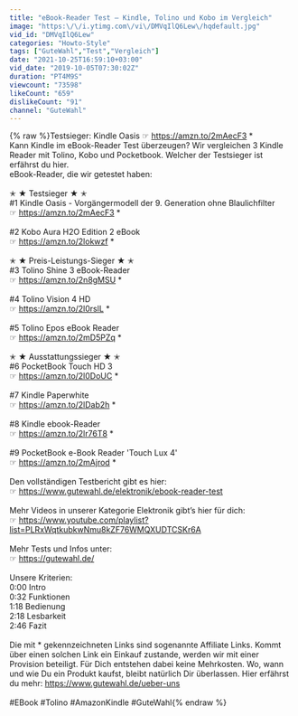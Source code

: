 ```yaml
---
title: "eBook-Reader Test – Kindle, Tolino und Kobo im Vergleich"
image: "https:\/\/i.ytimg.com\/vi\/DMVqIlQ6Lew\/hqdefault.jpg"
vid_id: "DMVqIlQ6Lew"
categories: "Howto-Style"
tags: ["GuteWahl","Test","Vergleich"]
date: "2021-10-25T16:59:10+03:00"
vid_date: "2019-10-05T07:30:02Z"
duration: "PT4M9S"
viewcount: "73598"
likeCount: "659"
dislikeCount: "91"
channel: "GuteWahl"
---
```

{% raw %}Testsieger: Kindle Oasis ☞ <a rel="nofollow" target="blank" href="https://amzn.to/2mAecF3">https://amzn.to/2mAecF3</a> *<br />Kann Kindle im eBook-Reader Test überzeugen? Wir vergleichen 3 Kindle Reader mit Tolino, Kobo und Pocketbook. Welcher der Testsieger ist erfährst du hier.<br />eBook-Reader, die wir getestet haben: <br /><br /> ✭ ★ Testsieger ★ ✭<br />#1 Kindle Oasis - Vorgängermodell der 9. Generation ohne Blaulichfilter<br />☞ <a rel="nofollow" target="blank" href="https://amzn.to/2mAecF3">https://amzn.to/2mAecF3</a> *<br /><br />#2 Kobo Aura H2O Edition 2 eBook<br />☞ <a rel="nofollow" target="blank" href="https://amzn.to/2lokwzf">https://amzn.to/2lokwzf</a> *<br /><br />✭ ★ Preis-Leistungs-Sieger ★ ✭<br />#3 Tolino Shine 3 eBook-Reader<br />☞ <a rel="nofollow" target="blank" href="https://amzn.to/2n8gMSU">https://amzn.to/2n8gMSU</a> *<br /><br />#4 Tolino Vision 4 HD<br />☞ <a rel="nofollow" target="blank" href="https://amzn.to/2l0rslL">https://amzn.to/2l0rslL</a> *<br /><br />#5 Tolino Epos eBook Reader<br />☞ <a rel="nofollow" target="blank" href="https://amzn.to/2mD5PZq">https://amzn.to/2mD5PZq</a> *<br /><br />✭ ★ Ausstattungssieger ★ ✭<br />#6 PocketBook Touch HD 3<br />☞ <a rel="nofollow" target="blank" href="https://amzn.to/2l0DoUC">https://amzn.to/2l0DoUC</a> *<br /><br />#7 Kindle Paperwhite<br />☞ <a rel="nofollow" target="blank" href="https://amzn.to/2lDab2h">https://amzn.to/2lDab2h</a> *<br /><br />#8 Kindle ebook-Reader<br />☞ <a rel="nofollow" target="blank" href="https://amzn.to/2lr76T8">https://amzn.to/2lr76T8</a> *<br /><br />#9 PocketBook e-Book Reader 'Touch Lux 4'<br />☞ <a rel="nofollow" target="blank" href="https://amzn.to/2mAjrod">https://amzn.to/2mAjrod</a> *<br /><br />Den vollständigen Testbericht gibt es hier: <br />☞ <a rel="nofollow" target="blank" href="https://www.gutewahl.de/elektronik/ebook-reader-test">https://www.gutewahl.de/elektronik/ebook-reader-test</a><br /><br />Mehr Videos in unserer Kategorie Elektronik gibt’s hier für dich: <br />☞ <a rel="nofollow" target="blank" href="https://www.youtube.com/playlist?list=PLRxWqtkubkwNmu8kZF76WMQXUDTCSKr6A">https://www.youtube.com/playlist?list=PLRxWqtkubkwNmu8kZF76WMQXUDTCSKr6A</a><br /><br />Mehr Tests und Infos unter:<br />☞ <a rel="nofollow" target="blank" href="https://gutewahl.de/">https://gutewahl.de/</a><br /><br />Unsere Kriterien: <br />0:00 Intro <br />0:32 Funktionen<br />1:18 Bedienung <br />2:18 Lesbarkeit <br />2:46 Fazit <br /><br />Die mit * gekennzeichneten Links sind sogenannte Affiliate Links. Kommt über einen solchen Link ein Einkauf zustande, werden wir mit einer Provision beteiligt. Für Dich entstehen dabei keine Mehrkosten. Wo, wann und wie Du ein Produkt kaufst, bleibt natürlich Dir überlassen. Hier erfährst du mehr: <a rel="nofollow" target="blank" href="https://www.gutewahl.de/ueber-uns">https://www.gutewahl.de/ueber-uns</a><br /><br />#EBook #Tolino #AmazonKindle #GuteWahl{% endraw %}

